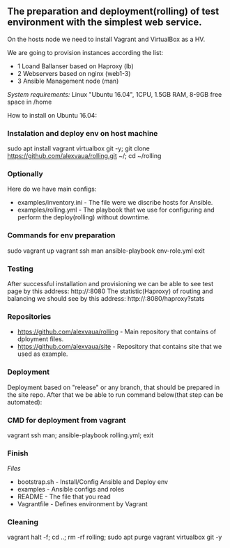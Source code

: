 ## The preparation and deployment(rolling) of test environment with the simplest web service.

On the hosts node we need to install Vagrant and VirtualBox as a HV.

We are going to provision instances according the list:

- 1 Loand Ballanser based on Haproxy (lb)
- 2 Webservers based on nginx (web1-3)
- 3 Ansible Management node (man)

*System requirements:*
Linux "Ubuntu 16.04", 1CPU, 1.5GB RAM, 8-9GB free space in /home

How to install on Ubuntu 16.04:
### Instalation and deploy env on host machine
sudo apt install vagrant virtualbox git -y;
git clone https://github.com/alexvaua/rolling.git ~/;
cd ~/rolling

### Optionally
Here do we have main configs:
- examples/inventory.ini - The file were we discribe hosts for Ansible.
- examples/rolling.yml - The playbook that we use for configuring and perform the deploy(rolling) without downtime.

### Commands for env preparation
sudo vagrant up
vagrant ssh man
ansible-playbook env-role.yml
exit

### Testing
After successful installation and provisioning we can be able to see test page by this address:
http://<host-name>:8080
The statistic(Haproxy) of routing and balancing we should see by this address:
http://<host-name>:8080/haproxy?stats

### Repositories
- https://github.com/alexvaua/rolling - Main repository that contains of dployment files.
- https://github.com/alexvaua/site - Repository that contains site that we used as example.

### Deployment
Deployment based on "release" or any branch, that should be prepared in the site repo.
After that we be able to run command below(that step can be automated):

### CMD for deployment from vagrant
vagrant ssh man;
ansible-playbook rolling.yml;
exit

### Finish
*Files* 
- bootstrap.sh - Install/Config Ansible and Deploy env
- examples - Ansible configs and roles
- README - The file that you read
- Vagrantfile - Defines environment by Vagrant

### Cleaning
vagrant halt -f;
cd ..;
rm -rf rolling;
sudo apt purge vagrant virtualbox git -y
###
